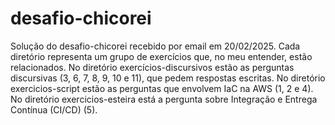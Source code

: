 # desafio-chicorei

Solução do desafio-chicorei recebido por email em 20/02/2025. Cada diretório representa um grupo de exercícios que, no meu entender, estão relacionados. No diretório exercícios-discursivos estão as perguntas discursivas (3, 6, 7, 8, 9, 10 e 11), que pedem respostas escritas. No diretório exercicios-script estão as perguntas que envolvem IaC na AWS (1, 2 e 4). No diretório exercicios-esteira está a pergunta sobre Integração e Entrega Contínua (CI/CD) (5).
